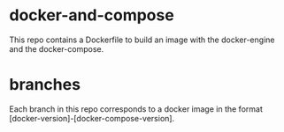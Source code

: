 # docker-and-compose

This repo contains a Dockerfile to build an image with the docker-engine and the docker-compose. 

# branches

Each branch in this repo corresponds to a docker image in the format [docker-version]-[docker-compose-version].
